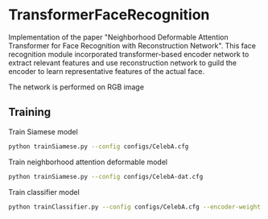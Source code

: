 # TransformerFaceRecognition
Implementation of the paper "Neighborhood Deformable Attention Transformer for Face Recognition with Reconstruction Network". This face recognition module incorporated transformer-based encoder network to extract relevant features and use reconstruction network to guild the encoder to learn representative features of the actual face.

The network is performed on RGB image 
## Training 
Train Siamese model 
```bash 
python trainSiamese.py --config configs/CelebA.cfg
```
Train neighborhood attention deformable model 
```bash 
python trainSiamese.py --config configs/CelebA-dat.cfg
```
Train classifier model
```bash
python trainClassifier.py --config configs/CelebA.cfg --encoder-weight /Users/tan/Desktop/TransformerFaceRecognition/results/resnet18-2024-03-20-00-18-11/best_siamese_net.pth
```

